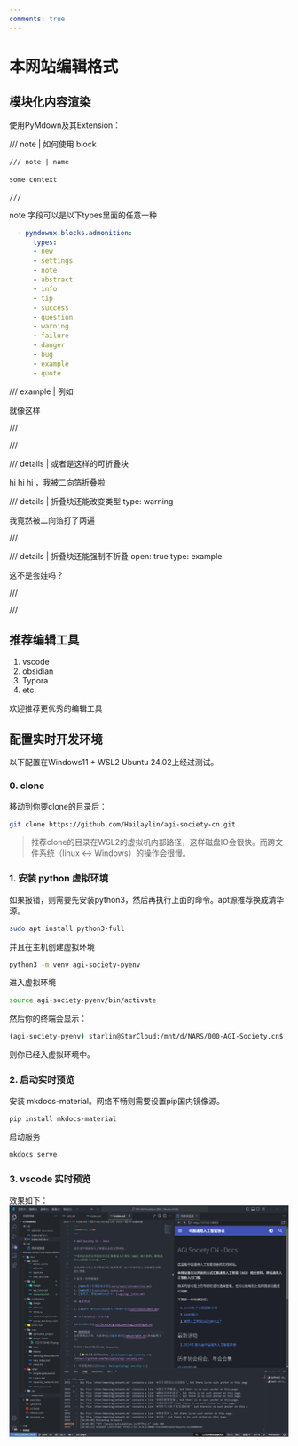 ```yaml
---
comments: true
---
```

# 本网站编辑格式

## 模块化内容渲染

使用PyMdown及其Extension：

/// note | 如何使用 block

````
/// note | name

some context

///
````

note 字段可以是以下types里面的任意一种

````yaml
  - pymdownx.blocks.admonition:
      types:
      - new
      - settings
      - note
      - abstract
      - info
      - tip
      - success
      - question
      - warning
      - failure
      - danger
      - bug
      - example
      - quote
````

/// example | 例如

就像这样

///

///

/// details | 或者是这样的可折叠块

hi hi hi ，我被二向箔折叠啦

/// details | 折叠块还能改变类型
    type: warning

我竟然被二向箔打了两遍

///

/// details | 折叠块还能强制不折叠
    open: true
    type: example

这不是套娃吗？

///

///

## 推荐编辑工具

1. vscode
2. obsidian
3. Typora
4. etc.

欢迎推荐更优秀的编辑工具

## 配置实时开发环境

以下配置在Windows11 + WSL2 Ubuntu 24.02上经过测试。

### 0. clone

移动到你要clone的目录后：

````bash
git clone https://github.com/Hailaylin/agi-society-cn.git
````

> 推荐clone的目录在WSL2的虚拟机内部路径，这样磁盘IO会很快。而跨文件系统（linux <->  Windows）的操作会很慢。

### 1. 安装 python 虚拟环境

如果报错，则需要先安装python3，然后再执行上面的命令。apt源推荐换成清华源。

````bash
sudo apt install python3-full
````

并且在主机创建虚拟环境

````bash
python3 -m venv agi-society-pyenv
````

进入虚拟环境

````bash
source agi-society-pyenv/bin/activate
````

然后你的终端会显示：

````bash
(agi-society-pyenv) starlin@StarCloud:/mnt/d/NARS/000-AGI-Society.cn$
````

则你已经入虚拟环境中。

### 2. 启动实时预览

安装 mkdocs-material。网络不畅则需要设置pip国内镜像源。

````bash
pip install mkdocs-material
````

启动服务

````bash
mkdocs serve
````

### 3. vscode 实时预览

效果如下：
![vscode wsl mkdocs效果图](image/edit/Snipaste_2024-07-26_18-03-28.png)